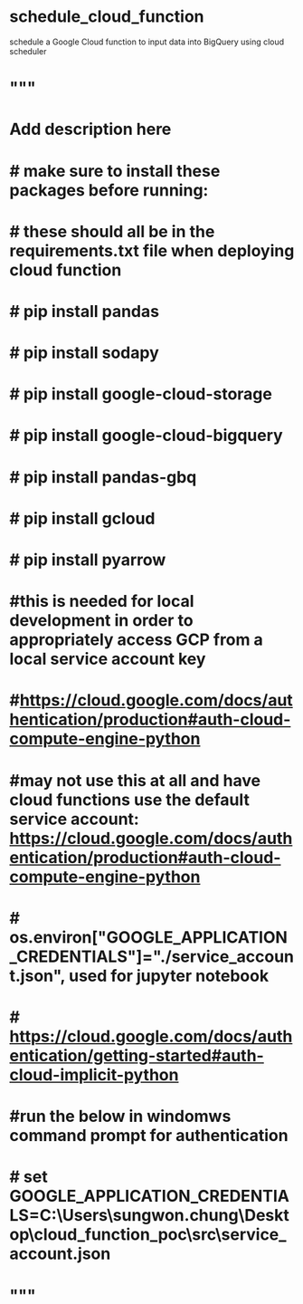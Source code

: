 # schedule_cloud_function
schedule a Google Cloud function to input data into BigQuery using cloud scheduler 
# """
# Add description here

# # make sure to install these packages before running:
# # these should all be in the requirements.txt file when deploying cloud function
# # pip install pandas
# # pip install sodapy
# # pip install google-cloud-storage
# # pip install google-cloud-bigquery
# # pip install pandas-gbq
# # pip install gcloud
# # pip install pyarrow

# #this is needed for local development in order to appropriately access GCP from a local service account key
# #https://cloud.google.com/docs/authentication/production#auth-cloud-compute-engine-python
# #may not use this at all and have cloud functions use the default service account: https://cloud.google.com/docs/authentication/production#auth-cloud-compute-engine-python
# # os.environ["GOOGLE_APPLICATION_CREDENTIALS"]="./service_account.json", used for jupyter notebook
# # https://cloud.google.com/docs/authentication/getting-started#auth-cloud-implicit-python

# #run the below in windomws command prompt for authentication
# # set GOOGLE_APPLICATION_CREDENTIALS=C:\Users\sungwon.chung\Desktop\cloud_function_poc\src\service_account.json
# #

# """
